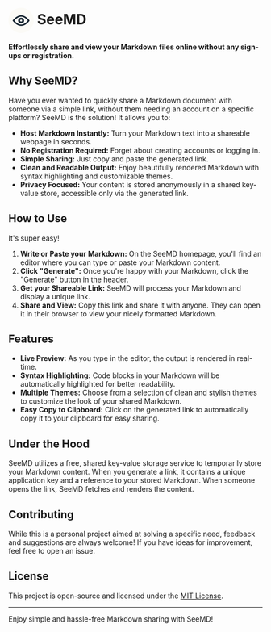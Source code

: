 # <img src="public/seemd.svg" width="50" style="vertical-align: middle; border-radius: 50%;" /> SeeMD

**Effortlessly share and view your Markdown files online without any sign-ups or registration.**

## Why SeeMD?

Have you ever wanted to quickly share a Markdown document with someone via a simple link, without them needing an account on a specific platform? SeeMD is the solution! It allows you to:

- **Host Markdown Instantly:** Turn your Markdown text into a shareable webpage in seconds.
- **No Registration Required:** Forget about creating accounts or logging in.
- **Simple Sharing:** Just copy and paste the generated link.
- **Clean and Readable Output:** Enjoy beautifully rendered Markdown with syntax highlighting and customizable themes.
- **Privacy Focused:** Your content is stored anonymously in a shared key-value store, accessible only via the generated link.

## How to Use

It's super easy!

1.  **Write or Paste your Markdown:** On the SeeMD homepage, you'll find an editor where you can type or paste your Markdown content.
2.  **Click "Generate":** Once you're happy with your Markdown, click the "Generate" button in the header.
3.  **Get your Shareable Link:** SeeMD will process your Markdown and display a unique link.
4.  **Share and View:** Copy this link and share it with anyone. They can open it in their browser to view your nicely formatted Markdown.

## Features

- **Live Preview:** As you type in the editor, the output is rendered in real-time.
- **Syntax Highlighting:** Code blocks in your Markdown will be automatically highlighted for better readability.
- **Multiple Themes:** Choose from a selection of clean and stylish themes to customize the look of your shared Markdown.
- **Easy Copy to Clipboard:** Click on the generated link to automatically copy it to your clipboard for easy sharing.

## Under the Hood

SeeMD utilizes a free, shared key-value storage service to temporarily store your Markdown content. When you generate a link, it contains a unique application key and a reference to your stored Markdown. When someone opens the link, SeeMD fetches and renders the content.

## Contributing

While this is a personal project aimed at solving a specific need, feedback and suggestions are always welcome! If you have ideas for improvement, feel free to open an issue.

## License

This project is open-source and licensed under the [MIT License](LICENSE).

---

Enjoy simple and hassle-free Markdown sharing with SeeMD!

